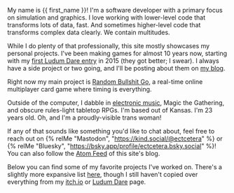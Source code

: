 My name is {{ first_name }}!
I'm a software developer with a primary focus on simulation and graphics.
I love working with lower-level code that transforms lots of data, fast.
And sometimes higher-level code that transforms complex data clearly.
We contain multitudes.

While I do plenty of that professionally, this site mostly showcases my personal projects.
I've been making games for almost 10 years now, starting with my [first Ludum Dare entry](/projects/ld32-golden-spork/) in 2015 (they got better; I swear).
I always have a side project or two going, and I'll be posting about them on [my blog](/blog).

Right now my main project is [Random Bullshit Go](/projects/random-bullshit-go/), a real-time online multiplayer card game where timing is everything.

Outside of the computer, I dabble in [electronic music](/music/), Magic the Gathering, and obscure rules-light tabletop RPGs.
I'm based out of Kansas.
I'm 23 years old.
Oh, and I'm a proudly-visible trans woman!

If any of that sounds like something you'd like to chat about, feel free to reach out on {% relMe "Mastodon", "https://kind.social/@ectcetera" %} or {% relMe "Bluesky", "https://bsky.app/profile/ectcetera.bsky.social" %}!
You can also follow the [Atom Feed](/blog/atom.xml) of this site's blog.

Below you can find some of my favorite projects I've worked on.
There's a slightly more expansive list [here](/projects), though I still haven't copied over everything from my [itch.io](https://ect.itch.io/) or [Ludum Dare](https://ldjam.com/users/ectucker1/games/) page.
